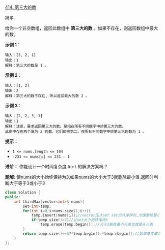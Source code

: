 [414. 第三大的数](https://leetcode.cn/problems/third-maximum-number/)

简单

给你一个非空数组，返回此数组中 **第三大的数** 。如果不存在，则返回数组中最大的数。

 

**示例 1：**

```
输入：[3, 2, 1]
输出：1
解释：第三大的数是 1 。
```

**示例 2：**

```
输入：[1, 2]
输出：2
解释：第三大的数不存在, 所以返回最大的数 2 。
```

**示例 3：**

```
输入：[2, 2, 3, 1]
输出：1
解释：注意，要求返回第三大的数，是指在所有不同数字中排第三大的数。
此例中存在两个值为 2 的数，它们都排第二。在所有不同数字中排第三大的数为 1 。
```

 

**提示：**

- `1 <= nums.length <= 104`
- `-231 <= nums[i] <= 231 - 1`

 

**进阶：** 你能设计一个时间复杂度 `O(n)` 的解决方案吗？



**题解:** 使nums的大小始终保持为3,如果nums的大小大于3就删除最小值,返回时判断大于等于3或小于3

```c++
class Solution {
public:
	int thirdMax(vector<int>& nums){
		set<int>temp;
		for(int i=0;i<nums.size();i++){
			temp.insert(nums[i]);//vector压入set set自升序排列,方便删除最小值
			if(temp.size()>3)//让set大小始终保持3
				temp.erase(temp.begin());//大于3删除最小元素也就是头元素
		}
		return temp.size()==3?*temp.begin():*temp.rbegin();//如果条件成立返回最小值也就是第三大值,否则元素少于3个返回最大值
	}
};
```

